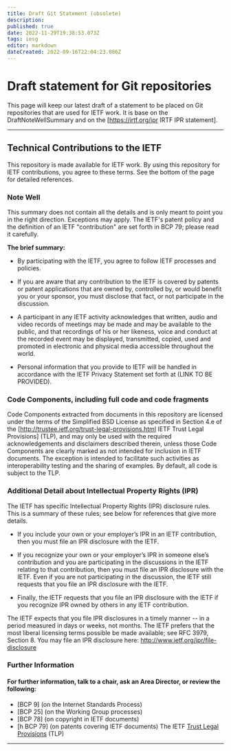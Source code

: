 ```yaml
---
title: Draft Git Statement (obsolete)
description: 
published: true
date: 2022-11-29T19:38:53.073Z
tags: iesg
editor: markdown
dateCreated: 2022-09-16T22:04:23.086Z
---
```


# Draft statement for Git repositories 

This page will keep our latest draft of a statement to be placed on Git repositories that are used for IETF work.  It is base on the DraftNoteWellSummary and on the [https://irtf.org/ipr IRTF IPR statement].

----
## Technical Contributions to the IETF 

This repository is made available for IETF work.  By using this repository for IETF contributions, you agree to these terms.  See the bottom of the page for detailed references.

### Note Well 
This summary does not contain all the details and is only meant to point you in the right direction.  Exceptions may apply.  The IETF's patent policy and the definition of an IETF "contribution" are set forth in BCP 79; please read it carefully.

**The brief summary:**

- By participating with the IETF, you agree to follow IETF processes and policies.

- If you are aware that any contribution to the IETF is covered by patents or patent applications that are owned by, controlled by, or would benefit you or your sponsor, you must disclose that fact, or not participate in the discussion.

- A participant in any IETF activity acknowledges that written, audio and video records of meetings may be made and may be available to the public, and that recordings of his or her likeness, voice and conduct at the recorded event may be displayed, transmitted, copied, used and promoted in electronic and physical media accessible throughout the world.

- Personal information that you provide to IETF will be handled in accordance with the IETF Privacy Statement set forth at (LINK TO BE PROVIDED).

### Code Components, including full code and code fragments 

Code Components extracted from documents in this repository are licensed under the terms of the Simplified BSD License as specified in Section 4.e of the [http://trustee.ietf.org/trust-legal-provisions.html IETF Trust Legal Provisions] (TLP), and may only be used with the required acknowledgements and disclaimers described therein, unless those Code Components are clearly marked as not intended for inclusion in IETF documents.  The exception is intended to facilitate such activities as interoperability testing and the sharing of examples.  By default, all code is subject to the TLP.


### Additional Detail about Intellectual Property Rights (IPR) 

The IETF has specific Intellectual Property Rights (IPR) disclosure rules. This is a summary of these rules; see below for references that give more details.

- If you include your own or your employer’s IPR in an IETF contribution, then you must file an IPR disclosure with the IETF.

- If you recognize your own or your employer’s IPR in someone else’s contribution and you are participating in the discussions in the IETF relating to that contribution, then you must file an IPR disclosure with the IETF. Even if you are not participating in the discussion, the IETF still requests that you file an IPR disclosure with the IETF.

- Finally, the IETF requests that you file an IPR disclosure with the IETF if you recognize IPR owned by others in any IETF contribution.

The IETF expects that you file IPR disclosures in a timely manner -- in a period measured in days or weeks, not months. The IETF prefers that the most liberal licensing terms possible be made available; see RFC 3979, Section 8. You may file an IPR disclosure here: http://www.ietf.org/ipr/file-disclosure
### Further Information 

#### For further information, talk to a chair, ask an Area Director, or review the following:
- [BCP 9] (on the Internet Standards Process)
- [BCP 25] (on the Working Group processes)
- [BCP 78] (on copyright in IETF documents)
- [h BCP 79] (on patents covering IETF documents)
The IETF [Trust Legal Provisions](http://trustee.ietf.org/trust-legal-provisions.html) (TLP)
----